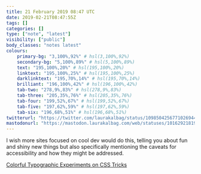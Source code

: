 ```yaml
---
title: 21 February 2019 08:47 UTC
date: 2019-02-21T08:47:55Z
tags: []
categories: []
type: ["note", "latest"]
visibility: ["public"]
body_classes: "notes latest"
colours:
    primary-bg: "3,100%,92%" # hsl(3,100%,92%)
    secondary-bg: "5,100%,89%" # hsl(5,100%,89%)
    text: "195,100%,20%" # hsl(195,100%,20%)
    linktext: "195,100%,25%" # hsl(195,100%,25%)
    darklinktext: "195,70%,14%" # hsl(195,70%,14%)
    brilliant: "196,100%,42%" # hsl(196,100%,42%)
    tab-two: "278,9%,83%" # hsl(278,9%,83%)
    tab-three: "205,35%,76%" # hsl(205,35%,76%)
    tab-four: "199,52%,67%" # hsl(199,52%,67%)
    tab-five: "197,62%,59%" # hsl(197,62%,59%)
    tab-six: "196,68%,51%" # hsl(196,68%,51%)
twitterurl: "https://twitter.com/laurakalbag/status/1098504256771026944"
mastodonurl: "https://mastodon.laurakalbag.com/web/statuses/101629218198046430"
---
```


I wish more sites focused on cool dev would do this, telling you about fun and shiny new things but also specifically mentioning the caveats for accessibility and how they might be addressed.

[Colorful Typographic Experiments on CSS Tricks](https://css-tricks.com/colorful-typographic-experiments/)
